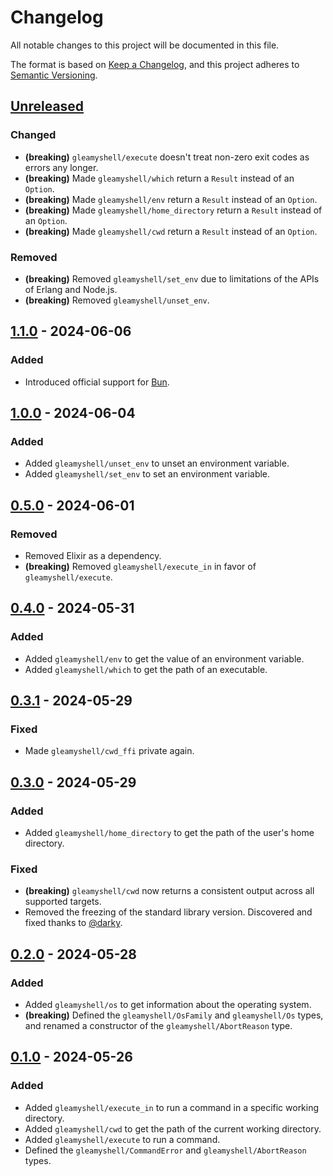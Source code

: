 # Changelog

All notable changes to this project will be documented in this file.

The format is based on [Keep a Changelog](https://keepachangelog.com/en/1.1.0/), and this project adheres to
[Semantic Versioning](https://semver.org/spec/v2.0.0.html).

## [Unreleased]

### Changed

-   **(breaking)** `gleamyshell/execute` doesn't treat non-zero exit codes as errors any longer.
-   **(breaking)** Made `gleamyshell/which` return a `Result` instead of an `Option`.
-   **(breaking)** Made `gleamyshell/env` return a `Result` instead of an `Option`.
-   **(breaking)** Made `gleamyshell/home_directory` return a `Result` instead of an `Option`.
-   **(breaking)** Made `gleamyshell/cwd` return a `Result` instead of an `Option`.

### Removed

-   **(breaking)** Removed `gleamyshell/set_env` due to limitations of the APIs of Erlang and Node.js.
-   **(breaking)** Removed `gleamyshell/unset_env`.

## [1.1.0] - 2024-06-06

### Added

-   Introduced official support for [Bun](https://bun.sh/).

## [1.0.0] - 2024-06-04

### Added

-   Added `gleamyshell/unset_env` to unset an environment variable.
-   Added `gleamyshell/set_env` to set an environment variable.

## [0.5.0] - 2024-06-01

### Removed

-   Removed Elixir as a dependency.
-   **(breaking)** Removed `gleamyshell/execute_in` in favor of `gleamyshell/execute`.

## [0.4.0] - 2024-05-31

### Added

-   Added `gleamyshell/env` to get the value of an environment variable.
-   Added `gleamyshell/which` to get the path of an executable.

## [0.3.1] - 2024-05-29

### Fixed

-   Made `gleamyshell/cwd_ffi` private again.

## [0.3.0] - 2024-05-29

### Added

-   Added `gleamyshell/home_directory` to get the path of the user's home directory.

### Fixed

-   **(breaking)** `gleamyshell/cwd` now returns a consistent output across all supported targets.
-   Removed the freezing of the standard library version. Discovered and fixed thanks to
    [@darky](https://github.com/darky).

## [0.2.0] - 2024-05-28

### Added

-   Added `gleamyshell/os` to get information about the operating system.
-   **(breaking)** Defined the `gleamyshell/OsFamily` and `gleamyshell/Os` types, and renamed a constructor of the
    `gleamyshell/AbortReason` type.

## [0.1.0] - 2024-05-26

### Added

-   Added `gleamyshell/execute_in` to run a command in a specific working directory.
-   Added `gleamyshell/cwd` to get the path of the current working directory.
-   Added `gleamyshell/execute` to run a command.
-   Defined the `gleamyshell/CommandError` and `gleamyshell/AbortReason` types.

[unreleased]: https://github.com/patrik-kuehl/gleamyshell/compare/v1.1.0...HEAD
[1.1.0]: https://github.com/patrik-kuehl/gleamyshell/compare/v1.0.0...v1.1.0
[1.0.0]: https://github.com/patrik-kuehl/gleamyshell/compare/v0.5.0...v1.0.0
[0.5.0]: https://github.com/patrik-kuehl/gleamyshell/compare/v0.4.0...v0.5.0
[0.4.0]: https://github.com/patrik-kuehl/gleamyshell/compare/v0.3.1...v0.4.0
[0.3.1]: https://github.com/patrik-kuehl/gleamyshell/compare/v0.3.0...v0.3.1
[0.3.0]: https://github.com/patrik-kuehl/gleamyshell/compare/v0.2.0...v0.3.0
[0.2.0]: https://github.com/patrik-kuehl/gleamyshell/compare/v0.1.0...v0.2.0
[0.1.0]: https://github.com/patrik-kuehl/gleamyshell/releases/tag/v0.1.0

